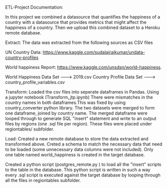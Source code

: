 ETL-Project Documentation:

In this project we combined a datasource that quantifies the happiness of a country 
with a datasource that provides metrics that might affect the happiness of a country.
Then we upload this combined dataset to a Heroku remote database.


 
Extract:
The data was extracted from the following sources as CSV files

UN Country Data:
https://www.kaggle.com/sudalairajkumar/undata-country-profiles

World happiness Report:
https://www.kaggle.com/unsdsn/world-happiness.

World Happiness Data Set ---> 2019.csv
Country Profile Data Set ---> country_profile_variables.csv


Transform:
Loaded the csv files into seperate dataframes in Pandas. Using a jupyter notebook (Transform_jtp.ipynb)
There were mismatches in the country names in both dataframes.This was fixed by using 
 country_converter python library.
The two datasets were merged to form one dataframe, joined by country name.
The merged dataframe were looped through to generate SQL "insert" statement and write to an output files by regions (one .sql file per region). 
These files were placed under regiontables/ subfolder.


Load:
Created a new remote database to store the data extracted and transformed above.
Creted a schema to match the necessary data that need to be loaded (some unnecessary data columns were not included).
Only one table named world_happiness is created in the target database.

Created a python script  (postgres_remote.py ) to load all the "insert" scripts to the table in the database.
This python script is written in such a way every .sql script is executed against the target database by looping through 
all the files in regiontables subfolder.

